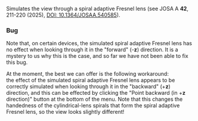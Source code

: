 Simulates the view through a spiral adaptive Fresnel lens (see JOSA A **42**, 211-220 (2025), [DOI: 10.1364/JOSAA.540585](https://doi.org/10.1364/JOSAA.540585)).

### Bug

Note that, on certain devices, the simulated spiral adaptive Fresnel lens has no effect when looking through it in the "forward" (-**z**) direction.
It is a mystery to us why this is the case, and so far we have not been able to fix this bug.

At the moment, the best we can offer is the following workaround:  
the effect of the simulated spiral adaptive Fresnel lens appears to be correctly simulated when looking through it in the "backward" (+**z**) direction, and this can be effected by clicking the "Point backward (in +**z** direction)" button at the bottom of the menu.
Note that this changes the handedness of the cylindrical-lens spirals that form the spiral adaptive Fresnel lens, so the view looks slightly different!
